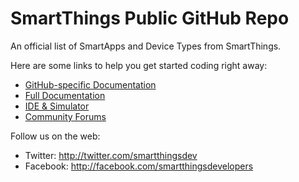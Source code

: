# SmartThings Public GitHub Repo

An official list of SmartApps and Device Types from SmartThings.

Here are some links to help you get started coding right away:

* [GitHub-specific Documentation](http://docs.smartthings.com/en/latest/tools-and-ide/github-integration.html)
* [Full Documentation](http://docs.smartthings.com)
* [IDE & Simulator](ide.smartthings.comhttp://)
* [Community Forums](http://community.smartthings.com)

Follow us on the web:

* Twitter: http://twitter.com/smartthingsdev
* Facebook: http://facebook.com/smartthingsdevelopers
